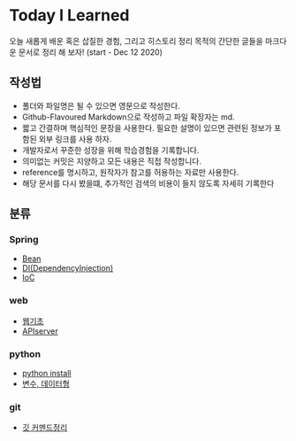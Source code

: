 # Today I Learned
오늘 새롭게 배운 혹은 삽질한 경험, 그리고 히스토리 정리 목적의 간단한 글들을 마크다운 문서로 정리 해 보자! (start - Dec 12 2020)  
## 작성법  
- 폴더와 파일명은 될 수 있으면 영문으로 작성한다.
- Github-Flavoured Markdown으로 작성하고 파일 확장자는 md.
- 짧고 간결하며 핵심적인 문장을 사용한다. 필요한 설명이 있으면 관련된 정보가 포함된 외부 링크를 사용 하자.
- 개발자로서 꾸준한 성장을 위해 학습경험을 기록합니다.
- 의미없는 커밋은 지양하고 모든 내용은 직접 작성합니다.
- reference를 명시하고, 원작자가 참고를 허용하는 자료만 사용한다.
- 해당 문서를 다시 봤을떄, 추가적인 검색의 비용이 들지 않도록 자세히 기록한다
## 분류
### Spring
- [Bean](https://github.com/siwony/TIL/blob/main/Spring/Bean.md)
- [DI(DependencyInjection)](https://github.com/siwony/TIL/blob/main/Spring/DI(Dependency%20Injection).md)
- [IoC](ttps://github.com/siwony/TIL/blob/main/Spring/IOC(Inversion-Of-Control).md)
### web
- [웹기초](https://github.com/siwony/TIL/blob/main/web/web-foundation.md)
- [APIserver](https://github.com/siwony/TIL/blob/main/web/APIserver.md)
### python
- [python install](https://github.com/siwony/TIL/blob/main/Python/how-to-install-python.md)
- [변수, 데이터형](https://github.com/siwony/TIL/blob/main/Python/variables%20and%20data-type.md)
### git
- [깃 커멘드정리](https://github.com/siwony/TIL/blob/main/git/git-command.md)